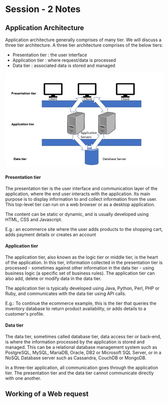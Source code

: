 # Session - 2 Notes

## Application Architecture

Application architecture generally comprises of many tier. We will discuss a three tier architecture. A three tier architecture comprises of the below tiers:
- Presentation tier : the user interface 
- Application tier : where request/data is processed
- Data tier : associated data is stored and managed

![3-tier-architecture](assets/3-tier-architecture.png)

#### Presentation tier

The presentation tier is the user interface and communication layer of the application, where the end user interacts with the application. Its main purpose is to display information to and collect information from the user. This top-level tier can run on a web browser or as a desktop application.

The content can be static or dynamic, and is usually developed using HTML, CSS and Javascript.

E.g.: an ecommerce site where the user adds products to the shopping cart, adds payment details or creates an account

#### Application tier

The application tier, also known as the logic tier or middle tier, is the heart of the application. In this tier, information collected in the presentation tier is processed - sometimes against other information in the data tier - using business logic (a specific set of business rules). The application tier can also add, delete or modify data in the data tier.

The application tier is typically developed using Java, Python, Perl, PHP or Ruby, and communicates with the data tier using API calls.

E.g.: To continue the ecommerce example, this is the tier that queries the inventory database to return product availability, or adds details to a customer's profile. 

#### Data tier

The data tier, sometimes called database tier, data access tier or back-end, is where the information processed by the application is stored and managed. This can be a relational database management system such as PostgreSQL, MySQL, MariaDB, Oracle, DB2 or Microsoft SQL Server, or in a NoSQL Database server such as Cassandra, CouchDB or MongoDB. 

In a three-tier application, all communication goes through the application tier. The presentation tier and the data tier cannot communicate directly with one another.

## Working of a Web request

